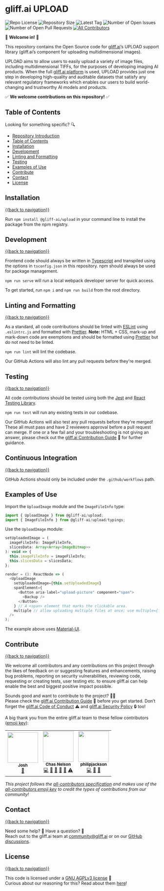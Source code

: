 # gliff.ai UPLOAD

![Repo License](https://img.shields.io/github/license/gliff-ai/upload?color=0078FF&style=flat-square) ![Repository Size](https://img.shields.io/github/repo-size/gliff-ai/upload?style=flat-square&color=red) ![Latest Tag](https://img.shields.io/github/v/tag/gliff-ai/upload?&label=latest_tag&style=flat-square&color=f2f2f2) ![Number of Open Issues](https://img.shields.io/github/issues/gliff-ai/upload?style=flat-square&color=yellow) ![Number of Open Pull Requests](https://img.shields.io/github/issues-pr/gliff-ai/upload?style=flat-square&color=yellow) <!-- ALL-CONTRIBUTORS-BADGE:START - Do not remove or modify this section -->
[![All Contributors](https://img.shields.io/badge/all_contributors-3-orange.svg?style=flat-square)](#contributors-)
<!-- ALL-CONTRIBUTORS-BADGE:END -->

👋 **Welcome in!** 👋

This repository contains the Open Source code for [gliff.ai](https://gliff.ai)’s UPLOAD support library (gliff.ai’s component for uploading multidimensional images). 

UPLOAD aims to allow users to easily upload a variety of image files, including multidimensional TIFFs, for the purposes of developing imaging AI products. When the full [gliff.ai platform](https://gliff.ai/software/) is used, UPLOAD provides just one step in developing high-quality and auditable datasets that satisfy any relevant regulatory frameworks which enables our users to build world-changing and trustworthy AI models and products. 

✅ **We welcome contributions on this repository!** ✅

## Table of Contents

Looking for something specific? 🔍

- [Repository Introduction](#gliffai-upload)
- [Table of Contents](#table-of-contents)
- [Installation](#installation)
- [Development](#development)
- [Linting and Formatting](#linting-and-formatting)
- [Testing](#testing)
- [Examples of Use](#examples-of-use)
- [Contribute](#contribute)
- [Contact](#contact)
- [License](#license)

## Installation

[{{back to navigation}}](#table-of-contents)

Run `npm install @gliff-ai/upload` in your command line to install the package from the npm registry.

## Development

[{{back to navigation}}](#table-of-contents)

Frontend code should always be written in [Typescript](https://www.typescriptlang.org/) and transpiled using the options in `tsconfig.json` in this repository. npm should always be used for package management.

`npm run serve` will run a local webpack developer server for quick access.

To get started, run `npm i` and `npm run build` from the root directory.

## Linting and Formatting

[{{back to navigation}}](#table-of-contents)

As a standard, all code contributions should be linted with [ESLint](https://eslint.org/) using `.eslintrc.js` and formatted with [Prettier](https://prettier.io/). **Note:** HTML + CSS, mark-up and mark-down code are exemptions and should be formatted using [Prettier](https://prettier.io/) but do not need to be linted.

`npm run lint` will lint the codebase.

Our GitHub Actions will also lint any pull requests before they're merged.

## Testing

[{{back to navigation}}](#table-of-contents)

All code contributions should be tested using both the [Jest](https://jestjs.io/) and [React Testing Library](https://testing-library.com/docs/react-testing-library/intro/).

`npm run test` will run any existing tests in our codebase.

Our GitHub Actions will also test any pull requests before they're merged! These all must pass and have 2 reviewers approval before a pull request can merge. If one or a few fail and your troubleshooting is not giving an answer, please check out the [gliff.ai Contribution Guide](https://github.com/gliff-ai/.github/blob/main/CONTRIBUTING.md) 👋 for further guidance.

## Continuous Integration

[{{back to navigation}}](#table-of-contents)

GitHub Actions should only be included under the `.github/workflows` path.

## Examples of Use

Import the `UploadImage` module and the `ImageFileInfo` type:

```javascript
import { UploadImage } from @gliff-ai/upload;
import { ImageFileInfo } from @gliff-ai/upload/typings;
```

Use the `UploadImage` module:

```javascript
setUploadedImage = (
  imageFileInfo: ImageFileInfo,
  slicesData: Array<Array<ImageBitmap>>
): void => {
  this.imageFileInfo = imageFileInfo;
  this.slicesData = slicesData;
};

render = (): ReactNode => (
  <UploadImage
    setUploadedImage={this.setUploadedImage}
    spanElement={
      <Button aria-label="upload-picture" component="span">
        <Backup />
      </Button>
    } // A <span> element that marks the clickable area.
    multiple // allow uploading multiple files at once; use multiple={false} to disallow
  />
);
```

The example above uses [Material-UI](https://material-ui.com/).

## Contribute

[{{back to navigation}}](#table-of-contents)

We welcome all contributors and any contributions on this project through the likes of feedback on or suggesting features and enhancements, raising bug problems, reporting on security vulnerabilities, reviewing code, requesting or creating tests, user testing etc. to ensure gliff.ai can help enable the best and biggest positive impact possible. 

Sounds good and want to contribute to the project? 🧑‍💻 \
Please check the [gliff.ai Contribution Guide]((https://github.com/gliff-ai/.github/blob/main/CONTRIBUTING.md)) 👋 before you get started. Don’t forget the [gliff.ai Code of Conduct]((https://github.com/gliff-ai/.github/blob/main/CODE_OF_CONDUCT.md)) ⚠️ and  [gliff.ai Security Policy]((https://github.com/gliff-ai/.github/blob/main/SECURITY.md)) 🔒 too!

A big thank you from the entire gliff.ai team to these fellow contributors ([emoji key](https://allcontributors.org/docs/en/emoji-key)):
<!-- ALL-CONTRIBUTORS-LIST:START - Do not remove or modify this section -->
<!-- prettier-ignore-start -->
<!-- markdownlint-disable -->
<table>
  <tr>
    <td align="center"><a href="https://linktr.ee/joshuajames_smith"><img src="https://avatars.githubusercontent.com/u/83074763?v=4?s=100" width="100px;" alt=""/><br /><sub><b>Josh</b></sub></a><br /><a href="https://github.com/gliff-ai/upload/commits?author=joshuajames-smith" title="Documentation">📖</a></td>
    <td align="center"><a href="http://www.chasnelson.co.uk"><img src="https://avatars.githubusercontent.com/u/7795189?v=4?s=100" width="100px;" alt=""/><br /><sub><b>Chas Nelson</b></sub></a><br /><a href="https://github.com/gliff-ai/upload/commits?author=ChasNelson1990" title="Code">💻</a> <a href="#ideas-ChasNelson1990" title="Ideas, Planning, & Feedback">🤔</a> <a href="#projectManagement-ChasNelson1990" title="Project Management">📆</a> <a href="https://github.com/gliff-ai/upload/pulls?q=is%3Apr+reviewed-by%3AChasNelson1990" title="Reviewed Pull Requests">👀</a> <a href="#maintenance-ChasNelson1990" title="Maintenance">🚧</a> <a href="https://github.com/gliff-ai/upload/commits?author=ChasNelson1990" title="Tests">⚠️</a></td>
    <td align="center"><a href="https://github.com/philipjackson"><img src="https://avatars.githubusercontent.com/u/26219665?v=4?s=100" width="100px;" alt=""/><br /><sub><b>philipjackson</b></sub></a><br /><a href="https://github.com/gliff-ai/upload/commits?author=philipjackson" title="Code">💻</a> <a href="https://github.com/gliff-ai/upload/pulls?q=is%3Apr+reviewed-by%3Aphilipjackson" title="Reviewed Pull Requests">👀</a> <a href="#ideas-philipjackson" title="Ideas, Planning, & Feedback">🤔</a></td>
  </tr>
</table>

<!-- markdownlint-restore -->
<!-- prettier-ignore-end -->

<!-- ALL-CONTRIBUTORS-LIST:END -->

_This project follows the [all-contributors specification](https://github.com/all-contributors/all-contributors) and makes use of the [all-contributors emoji key](https://allcontributors.org/docs/en/emoji-key) to credit the types of contributions from our community!_

## Contact

[{{back to navigation}}](#table-of-contents)

Need some help? 🤔 Have a question? 🧠 \
Reach out to the gliff.ai team at [community@gliff.ai](mailto:community@gliff.ai?subject=[GitHub]) or on our [GitHub discussions](https://github.com/gliff-ai/roadmap/discussions/landing).

## License

[{{back to navigation}}](#table-of-contents)

This code is licensed under a [GNU AGPLv3 license](https://github.com/gliff-ai/upload/blob/main/LICENSE) 📝 \
Curious about our reasoning for this? Read about them [here](https://gliff.ai/articles/open-source-license-gnu-agplv3/)!
